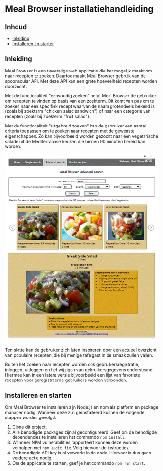 # Meal Browser installatiehandleiding #

## Inhoud ##

* [Inleiding](#inleiding)
* [Installeren en starten](#installeren-en-starten)

## Inleiding ##

Meal Browser is een tweetalige web applicatie die het mogelijk maakt om naar recepten te zoeken.
Daartoe maakt Meal Browser gebruik van de spoonacular API.
Met deze API kan een grote hoeveelheid recepten worden doorzocht.

Met de functionaliteit "eenvoudig zoeken" helpt Meal Browser de gebruiker om recepten te vinden op basis van een
zoekterm. Dit komt van pas om te zoeken naar een specifiek recept waarvan de naam grotendeels bekend is (zoals bij
zoekterm "chicken salad sandwich") of naar een categorie van recepten (zoals bij zoekterm "fruit salad").

Met de functionaliteit "uitgebreid zoeken" kan de gebruiker een aantal criteria toepassen om te zoeken naar
recepten met de gewenste eigenschappen. Zo kan bijvoorbeeld worden gezocht naar een vegetarische salade uit de
Mediterraanse keuken die binnen 90 minuten bereid kan worden.

![Screenshot Uitgebeid zoeken naar recepten](src/assets/ScreenshotAdvancedSearch.GIF)

Ten slotte kan de gebruiker zich laten inspireren door een actueel overzicht van populaire recepten, die bij
menige tafelgast in de smaak zullen vallen.

Buiten het zoeken naar recepten worden ook gebruikersregistratie, inloggen, uitloggen en het wijzigen van
gebruikersgegevens ondersteund. Hiermee kan in een latere versie bijvoorbeeld een lijst van favoriete recepten voor
geregistreerde gebruikers worden verbonden.

## Installeren en starten ##

Om Meal Browser te installeren zijn Node.js en npm als platform en package manager
nodig. Wanneer deze zijn geïnstalleerd kunnen de volgende stappen worden gevolgd.
1. Clone dit project.
2. Alle benodigde packages zijn al geconfigureerd. Geef om de benodigde dependencies te installeren het commando
   `npm install`.
3. Wanneer NPM vulnerabilities rapporteert kunnen deze worden verholpen met `npm audit fix`. Volg hiervoor de
   instructies.
4. De benodigde API key is al verwerkt in de code. Hiervoor is dus geen verdere actie nodig.
5. Om de applicatie te starten, geef je het commando `npm run start`.
